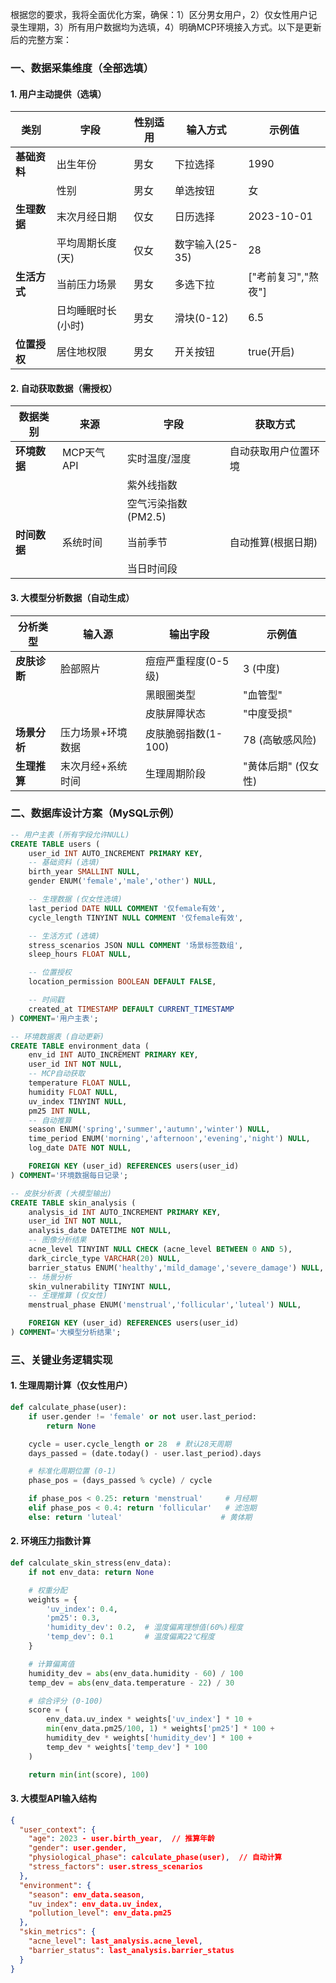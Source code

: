 根据您的要求，我将全面优化方案，确保：1）区分男女用户，2）仅女性用户记录生理期，3）所有用户数据均为选填，4）明确MCP环境接入方式。以下是更新后的完整方案：

### 一、数据采集维度（全部选填）

#### 1. 用户主动提供（选填）

| **类别** | **字段** | **性别适用** | **输入方式** | **示例值** |
| --- | --- | --- | --- | --- |
| **基础资料** | 出生年份 | 男女  | 下拉选择 | 1990 |
|     | 性别  | 男女  | 单选按钮 | 女   |
| **生理数据** | 末次月经日期 | 仅女  | 日历选择 | 2023-10-01 |
|     | 平均周期长度(天) | 仅女  | 数字输入(25-35) | 28  |
| **生活方式** | 当前压力场景 | 男女  | 多选下拉 | ["考前复习","熬夜"] |
|     | 日均睡眠时长(小时) | 男女  | 滑块(0-12) | 6.5 |
| **位置授权** | 居住地权限 | 男女  | 开关按钮 | true(开启) |

#### 2. 自动获取数据（需授权）

| **数据类别** | **来源** | **字段** | **获取方式** |
| --- | --- | --- | --- |
| **环境数据** | MCP天气API | 实时温度/湿度 | 自动获取用户位置环境 |
|     |     | 紫外线指数 |     |
|     |     | 空气污染指数(PM2.5) |     |
| **时间数据** | 系统时间 | 当前季节 | 自动推算(根据日期) |
|     |     | 当日时间段 |     |

#### 3. 大模型分析数据（自动生成）

| **分析类型** | **输入源** | **输出字段** | **示例值** |
| --- | --- | --- | --- |
| **皮肤诊断** | 脸部照片 | 痘痘严重程度(0-5级) | 3 (中度) |
|     |     | 黑眼圈类型 | "血管型" |
|     |     | 皮肤屏障状态 | "中度受损" |
| **场景分析** | 压力场景+环境数据 | 皮肤脆弱指数(1-100) | 78 (高敏感风险) |
| **生理推算** | 末次月经+系统时间 | 生理周期阶段 | "黄体后期" (仅女性) |

### 二、数据库设计方案（MySQL示例）

```sql
-- 用户主表 (所有字段允许NULL)
CREATE TABLE users (
    user_id INT AUTO_INCREMENT PRIMARY KEY,
    -- 基础资料 (选填)
    birth_year SMALLINT NULL,  
    gender ENUM('female','male','other') NULL,

    -- 生理数据 (仅女性选填)
    last_period DATE NULL COMMENT '仅female有效',
    cycle_length TINYINT NULL COMMENT '仅female有效',

    -- 生活方式 (选填)
    stress_scenarios JSON NULL COMMENT '场景标签数组',
    sleep_hours FLOAT NULL,

    -- 位置授权
    location_permission BOOLEAN DEFAULT FALSE,

    -- 时间戳
    created_at TIMESTAMP DEFAULT CURRENT_TIMESTAMP
) COMMENT='用户主表';

-- 环境数据表 (自动更新)
CREATE TABLE environment_data (
    env_id INT AUTO_INCREMENT PRIMARY KEY,
    user_id INT NOT NULL,
    -- MCP自动获取
    temperature FLOAT NULL,
    humidity FLOAT NULL,
    uv_index TINYINT NULL,
    pm25 INT NULL,
    -- 自动推算
    season ENUM('spring','summer','autumn','winter') NULL,
    time_period ENUM('morning','afternoon','evening','night') NULL,
    log_date DATE NOT NULL,

    FOREIGN KEY (user_id) REFERENCES users(user_id)
) COMMENT='环境数据每日记录';

-- 皮肤分析表 (大模型输出)
CREATE TABLE skin_analysis (
    analysis_id INT AUTO_INCREMENT PRIMARY KEY,
    user_id INT NOT NULL,
    analysis_date DATETIME NOT NULL,
    -- 图像分析结果
    acne_level TINYINT NULL CHECK (acne_level BETWEEN 0 AND 5),
    dark_circle_type VARCHAR(20) NULL,
    barrier_status ENUM('healthy','mild_damage','severe_damage') NULL,
    -- 场景分析
    skin_vulnerability TINYINT NULL,
    -- 生理推算 (仅女性)
    menstrual_phase ENUM('menstrual','follicular','luteal') NULL,

    FOREIGN KEY (user_id) REFERENCES users(user_id)
) COMMENT='大模型分析结果';
```

### 三、关键业务逻辑实现

#### 1. 生理周期计算（仅女性用户）

```python
def calculate_phase(user):
    if user.gender != 'female' or not user.last_period:
        return None

    cycle = user.cycle_length or 28  # 默认28天周期
    days_passed = (date.today() - user.last_period).days

    # 标准化周期位置 (0-1)
    phase_pos = (days_passed % cycle) / cycle  

    if phase_pos < 0.25: return 'menstrual'     # 月经期
    elif phase_pos < 0.4: return 'follicular'   # 滤泡期
    else: return 'luteal'                      # 黄体期
```

#### 2. 环境压力指数计算

```python
def calculate_skin_stress(env_data):
    if not env_data: return None

    # 权重分配
    weights = {
        'uv_index': 0.4, 
        'pm25': 0.3,
        'humidity_dev': 0.2,  # 湿度偏离理想值(60%)程度
        'temp_dev': 0.1       # 温度偏离22℃程度
    }

    # 计算偏离值
    humidity_dev = abs(env_data.humidity - 60) / 100
    temp_dev = abs(env_data.temperature - 22) / 30

    # 综合评分 (0-100)
    score = (
        env_data.uv_index * weights['uv_index'] * 10 +
        min(env_data.pm25/100, 1) * weights['pm25'] * 100 +
        humidity_dev * weights['humidity_dev'] * 100 +
        temp_dev * weights['temp_dev'] * 100
    )

    return min(int(score), 100)
```

#### 3. 大模型API输入结构

```json
{
  "user_context": {
    "age": 2023 - user.birth_year,  // 推算年龄
    "gender": user.gender,
    "physiological_phase": calculate_phase(user),  // 自动计算
    "stress_factors": user.stress_scenarios
  },
  "environment": {
    "season": env_data.season,
    "uv_index": env_data.uv_index,
    "pollution_level": env_data.pm25
  },
  "skin_metrics": {
    "acne_level": last_analysis.acne_level,
    "barrier_status": last_analysis.barrier_status
  }
}
```